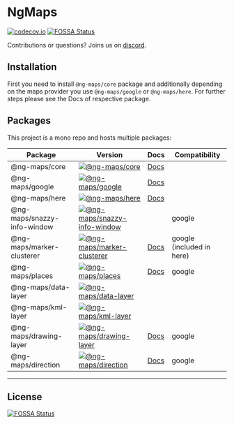 # NgMaps

[![codecov.io](https://codecov.io/github/ng-maps/ng-maps/coverage.svg?branch=master)](https://codecov.io/github/ng-maps/ng-maps?branch=master)
[![FOSSA Status](https://app.fossa.com/api/projects/git%2Bgithub.com%2Fng-maps%2Fng-maps.svg?type=shield)](https://app.fossa.com/projects/git%2Bgithub.com%2Fng-maps%2Fng-maps?ref=badge_shield)

Contributions or questions? Joins us on [discord](https://discord.gg/ckCAAFNbf9).

## Installation

First you need to install `@ng-maps/core` package and additionally depending on the maps provider you use `@ng-maps/google` or `@ng-maps/here`.
For further steps please see the Docs of respective package.

## Packages

This project is a mono repo and hosts multiple packages:

| Package                     | Version                                                                                                                                                   | Docs                                                          | Compatibility             |
| --------------------------- | --------------------------------------------------------------------------------------------------------------------------------------------------------- | ------------------------------------------------------------- | ------------------------- |
| @ng-maps/core               | [![@ng-maps/core](https://img.shields.io/npm/v/@ng-maps/core.svg)](https://www.npmjs.com/package/@ng-maps/core)                                           | [Docs](https://ng-maps.github.io/core/index.html)             |
| @ng-maps/google             | [![@ng-maps/google](https://img.shields.io/npm/v/@ng-maps/google.svg)](https://www.npmjs.com/package/@ng-maps/google)                                     | [Docs](https://ng-maps.github.io/google/index.html)           |
| @ng-maps/here               | [![@ng-maps/here](https://img.shields.io/npm/v/@ng-maps/here.svg)](https://www.npmjs.com/package/@ng-maps/here)                                           | [Docs](https://ng-maps.github.io/here/index.html)             |
| @ng-maps/snazzy-info-window | [![@ng-maps/snazzy-info-window](https://img.shields.io/npm/v/@ng-maps/snazzy-info-window.svg)](https://www.npmjs.com/package/@ng-maps/snazzy-info-window) |                                                               | google                    |
| @ng-maps/marker-clusterer   | [![@ng-maps/marker-clusterer](https://img.shields.io/npm/v/@ng-maps/marker-clusterer.svg)](https://www.npmjs.com/package/@ng-maps/marker-clusterer)       | [Docs](https://ng-maps.github.io/marker-clusterer/index.html) | google (included in here) |
| @ng-maps/places             | [![@ng-maps/places](https://img.shields.io/npm/v/@ng-maps/places.svg)](https://www.npmjs.com/package/@ng-maps/places)                                     | [Docs](https://ng-maps.github.io/places/index.html)           | google                    |
| @ng-maps/data-layer         | [![@ng-maps/data-layer](https://img.shields.io/npm/v/@ng-maps/data-layer.svg)](https://www.npmjs.com/package/@ng-maps/data-layer)                         |
| @ng-maps/kml-layer          | [![@ng-maps/kml-layer](https://img.shields.io/npm/v/@ng-maps/kml-layer.svg)](https://www.npmjs.com/package/@ng-maps/kml-layer)                            |
| @ng-maps/drawing-layer      | [![@ng-maps/drawing-layer](https://img.shields.io/npm/v/@ng-maps/drawing-layer.svg)](https://www.npmjs.com/package/@ng-maps/drawing-layer)                | [Docs](https://ng-maps.github.io/drawing-layer/index.html)    | google                    |
| @ng-maps/direction          | [![@ng-maps/direction](https://img.shields.io/npm/v/@ng-maps/direction.svg)](https://www.npmjs.com/package/@ng-maps/direction)                            | [Docs](https://ng-maps.github.io/direction/index.html)        | google                    |

---

## License

[![FOSSA Status](https://app.fossa.com/api/projects/git%2Bgithub.com%2Fng-maps%2Fng-maps.svg?type=large)](https://app.fossa.com/projects/git%2Bgithub.com%2Fng-maps%2Fng-maps?ref=badge_large)
